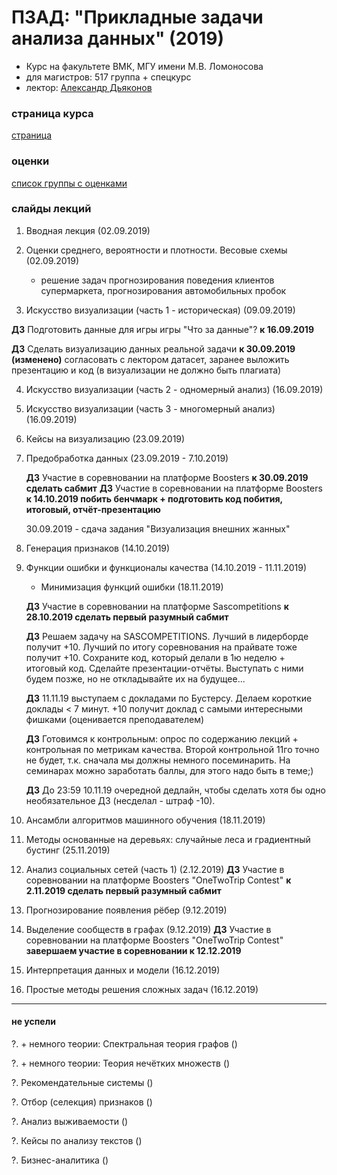 
# ПЗАД: "Прикладные задачи анализа данных" (2019)

* Курс на факультете ВМК, МГУ имени М.В. Ломоносова
* для магистров: 517 группа + спецкурс
* лектор: [Александр Дьяконов](https://dyakonov.org/ag/)

### страница курса

[страница](http://www.machinelearning.ru/wiki/index.php?title=%D0%90%D0%BB%D0%B3%D0%BE%D1%80%D0%B8%D1%82%D0%BC%D1%8B%2C_%D0%BC%D0%BE%D0%B4%D0%B5%D0%BB%D0%B8%2C_%D0%B0%D0%BB%D0%B3%D0%B5%D0%B1%D1%80%D1%8B_%28%D0%BA%D1%83%D1%80%D1%81_%D0%BB%D0%B5%D0%BA%D1%86%D0%B8%D0%B9%2C_%D0%AE.%D0%98._%D0%96%D1%83%D1%80%D0%B0%D0%B2%D0%BB%D0%B5%D0%B2%2C_%D0%90.%D0%93._%D0%94%D1%8C%D1%8F%D0%BA%D0%BE%D0%BD%D0%BE%D0%B2%29)

### оценки

[список группы с оценками](https://docs.google.com/spreadsheets/d/1eF6KXbz-dBy3a7ple-k6MXSe4NytaRcxL6rbqL0hGk8/edit?usp=sharing)

### слайды лекций


1. Вводная лекция (02.09.2019)
2. Оценки среднего, вероятности и плотности. Весовые схемы (02.09.2019)
   + решение задач прогнозирования поведения клиентов супермаркета, прогнозирования автомобильных пробок
   
3. Искусство визуализации (часть 1 - историческая) (09.09.2019)

**ДЗ** Подготовить данные для игры игры "Что за данные"? **к 16.09.2019**

**ДЗ** Сделать визуализацию данных реальной задачи **к 30.09.2019 (изменено)**
согласовать с лектором датасет, заранее выложить презентацию и код (в визуализации не должно быть плагиата)

4. Искусство визуализации (часть 2 - одномерный анализ) (16.09.2019)

5. Искусство визуализации (часть 3 - многомерный анализ) (16.09.2019)

6. Кейсы на визуализацию (23.09.2019)

7. Предобработка данных (23.09.2019 - 7.10.2019)
   
   **ДЗ** Участие в соревновании на платформе Boosters **к 30.09.2019 сделать сабмит** 
   **ДЗ** Участие в соревновании на платформе Boosters **к 14.10.2019 побить бенчмарк + подготовить код побития, итоговый, отчёт-презентацию** 
   
   30.09.2019 - сдача задания "Визуализация внешних жанных"
   
8. Генерация признаков (14.10.2019)   
   
9. Функции ошибки и функционалы качества (14.10.2019 - 11.11.2019)
   + Минимизация функций ошибки (18.11.2019)
   
    **ДЗ** Участие в соревновании на платформе Sascompetitions **к 28.10.2019 сделать первый разумный сабмит**
    
    **ДЗ** Решаем задачу на SASCOMPETITIONS. Лучший в лидерборде получит +10. Лучший по итогу соревнования на прайвате тоже получит +10. Сохраните код, который делали в 1ю неделю + итоговый код. Сделайте презентации-отчёты. Выступать с ними будем позже, но не откладывайте их на будущее...
    
    **ДЗ** 11.11.19 выступаем с докладами по Бустерсу. Делаем короткие доклады < 7 минут. +10 получит доклад с самыми интересными фишками (оценивается преподавателем)
    
    **ДЗ** Готовимся к контрольным: опрос по содержанию лекций + контрольная по метрикам качества. Второй контрольной 11го точно не будет, т.к. сначала мы должны немного посеминарить. На семинарах можно заработать баллы, для этого надо быть в теме;)

    **ДЗ** До 23:59 10.11.19 очередной дедлайн, чтобы сделать хотя бы одно необязательное ДЗ (несделал - штраф -10).

11. Ансамбли алгоритмов машинного обучения (18.11.2019)
12. Методы основанные на деревьях: случайные леса и градиентный бустинг (25.11.2019)
13. Анализ социальных сетей (часть 1) (2.12.2019)
  **ДЗ** Участие в соревновании на платформе Boosters "OneTwoTrip Contest" **к 2.11.2019 сделать первый разумный сабмит**
14. Прогнозирование появления рёбер (9.12.2019)
15. Выделение сообществ в графах (9.12.2019)
  **ДЗ** Участие в соревновании на платформе Boosters "OneTwoTrip Contest" **завершаем участие в соревновании к 12.12.2019**
16. Интерпретация данных и модели (16.12.2019)  
17. Простые методы решения сложных задач (16.12.2019)
--------

#### не успели

?.   + немного теории: Спектральная теория графов ()

?.   + немного теории: Теория нечётких множеств ()  

?. Рекомендательные системы ()

?. Отбор (селекция) признаков ()

?. Анализ выживаемости ()

?. Кейсы по анализу текстов ()

?. Бизнес-аналитика ()

